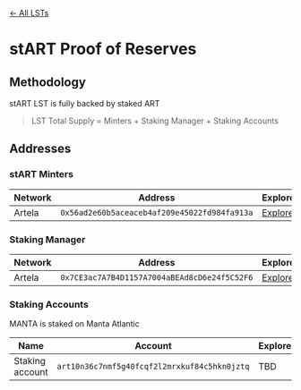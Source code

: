 [← All LSTs](../README.md)
# stART Proof of Reserves

## Methodology
stART LST is fully backed by staked ART
> LST Total Supply = Minters + Staking Manager + Staking Accounts

## Addresses

### stART Minters
| Network | Address | Explorer |
| -- | -- | -- |
| Artela | `0x56ad2e60b5aceaceb4af209e45022fd984fa913a` | [Explorer](https://artscan.artela.network/address/0x56ad2e60b5aceaceb4af209e45022fd984fa913a) |

### Staking Manager
| Network | Address | Explorer |
| -- | -- | -- |
| Artela | `0x7CE3ac7A7B4D1157A7004aBEAd8cD6e24f5C52F6` | [Explorer](https://artscan.artela.network/address/0x7CE3ac7A7B4D1157A7004aBEAd8cD6e24f5C52F6) |

### Staking Accounts
MANTA is staked on Manta Atlantic

| Name | Account | Explorer |
| -- | -- | -- |
| Staking account | `art10n36c7nmf5g40fcqf2l2mrxkuf84c5hkn0jztq` | TBD |
